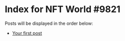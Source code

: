 # Index for NFT World #9821
Posts will be displayed in the order below:

- [Your first post](./001-first.md)

